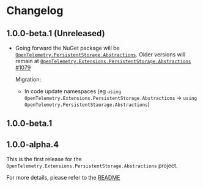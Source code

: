 # Changelog

## 1.0.0-beta.1 (Unreleased)

* Going forward the NuGet package will be
 [`OpenTelemetry.PersistentStorage.Abstractions`](https://www.nuget.org/packages/OpenTelemetry.PersistentStorage.Abstractions).
 Older versions will remain at
 [`OpenTelemetry.Extensions.PersistentStorage.Abstractions`](https://www.nuget.org/packages/OpenTelemetry.Extensions.PersistentStorage.Abstractions)
 [#1079](https://github.com/open-telemetry/opentelemetry-dotnet-contrib/pull/1079)

  Migration:

  * In code update namespaces (eg `using
    OpenTelemetry.Extensions.PersistentStorage.Abstractions` -> `using
    OpenTelemetry.PersistentStaorage.Abstractions`)

## 1.0.0-beta.1

## 1.0.0-alpha.4

This is the first release for the `OpenTelemetry.Extensions.PersistentStorage.Abstractions`
project.

For more details, please refer to the
[README](README.md)
